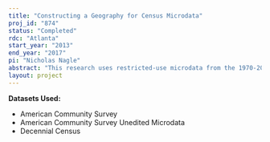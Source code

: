 ```yaml
---
title: "Constructing a Geography for Census Microdata"
proj_id: "874"
status: "Completed"
rdc: "Atlanta"
start_year: "2013"
end_year: "2017"
pi: "Nicholas Nagle"
abstract: "This research uses restricted-use microdata from the 1970-2000 Decennial Censuses and 2005-2009 American Community Survey (ACS) to validate methods for estimating small area totals from public Census data and to evaluate the nature of disclosure protection present in the existing public data. The methodology developed and to be implemented by the research team generates sampling weights for allocating household records in the Public Use Microdata Samples (PUMS) to a given census tract. This methodology will allow users to combine public data in order to create population estimates with increased spatial resolution at the expense of increased statistical uncertainty. Such a tradeoff is desirable in many situations, and allowing researchers to choose between precision and uncertainty will increase the utility of publicly available Census data. In the process of the analysis, the researchers will also create a synthetic dataset from exclusively public sources, allowing them to assess the degree of disclosure protection present in existing public use samples."
layout: project
---
```


**Datasets Used:**

  - American Community Survey 
  - American Community Survey Unedited Microdata 
  - Decennial Census 

